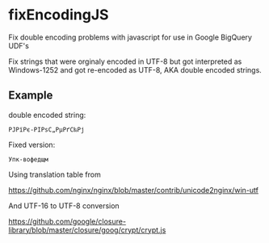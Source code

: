# fixEncodingJS
Fix double encoding problems with javascript for use in Google BigQuery UDF's



Fix strings that were orginaly encoded in UTF-8 but got interpreted as Windows-1252 and got re-encoded as UTF-8, AKA double encoded strings.
## Example
double encoded string:

``` РЈРїРє-РІРѕС„РµРґС‰Рј ```

Fixed version:

```Упк-вофедщм```



Using translation table from 

https://github.com/nginx/nginx/blob/master/contrib/unicode2nginx/win-utf

And UTF-16 to UTF-8 conversion

https://github.com/google/closure-library/blob/master/closure/goog/crypt/crypt.js
